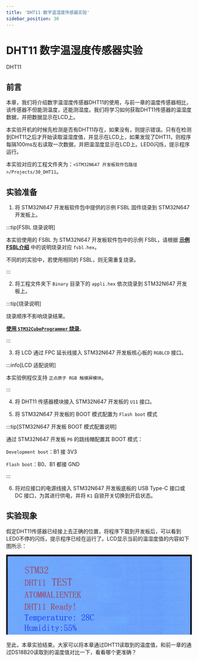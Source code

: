 ```yaml
---
title: 'DHT11 数字温湿度传感器实验'
sidebar_position: 30
---
```


# DHT11 数字温湿度传感器实验

DHT11

## 前言

本章，我们将介绍数字温湿度传感器DHT11的使用，与前一章的温度传感器相比，该传感器不但能测温度，还能测湿度。我们将学习如何获取DHT11传感器的温湿度数据，并把数据显示在LCD上。

本实验开机的时候先检测是否有DHT11存在，如果没有，则提示错误。只有在检测到DHT11之后才开始读取温湿度值，并显示在LCD上，如果发现了DHT11，则程序每隔100ms左右读取一次数据，并把温湿度显示在LCD上。LED0闪烁，提示程序运行。

本实验对应的工程文件夹为：`<STM32N647 开发板软件包路径>/Projects/30_DHT11`。

## 实验准备

1. 将 STM32N647 开发板软件包中提供的示例 FSBL 固件烧录到 STM32N647 开发板上。

:::tip[FSBL 烧录说明]

本实验使用的 FSBL 为 STM32N647 开发板软件包中的示例 FSBL，请根据 [**示例 FSBL介绍**](../start-guide/software-package/software-package.md#fsbl) 中的说明烧录对应 `fsbl.hex`。

不同的的实验中，若使用相同的 FSBL，则无需重复烧录。

:::

2. 将工程文件夹下 `Binary` 目录下的 `appli.hex` 依次烧录到 STM32N647 开发板上。

:::tip[烧录说明]

烧录顺序不影响烧录结果。

[**使用 `STM32CubeProgrammer` 烧录**](../start-guide/start-development/step-by-step.md#step-3-使用-stm32cubeprogrammer-烧录)。

:::

3. 将 LCD 通过 FPC 延长线接入 STM32N647 开发板核心板的 `RGBLCD` 接口。

:::info[LCD 适配说明]

本实验例程仅支持 `正点原子 RGB 触摸屏模块`。

:::

4. 将 DHT11 传感器模块接入 STM32N647 开发板的 `U11` 接口。

5. 将 STM32N647 开发板的 BOOT 模式配置为 `Flash boot` 模式

:::tip[STM32N647 开发板 BOOT 模式配置说明]

通过 STM32N647 开发板 `P6` 的跳线帽配置其 BOOT 模式：

`Development boot`：B1 接 3V3

`Flash boot`：B0、B1 都接 GND

:::

6. 将对应接口的电源线接入 STM32N647 开发板底板的 USB Type-C 接口或 DC 接口，为其进行供电，并将 `K1` 自锁开关切换到开启状态。

## 实验现象

假定DHT11传感器已经接上去正确的位置，将程序下载到开发板后，可以看到LED0不停的闪烁，提示程序已经在运行了。LCD显示当前的温湿度值的内容如下图所示：

![img](./img/33.png)

至此，本章实验结束。大家可以将本章通过DHT11读取到的温度值，和前一章的通过DS18B20读取到的温度值对比一下，看看哪个更准确？